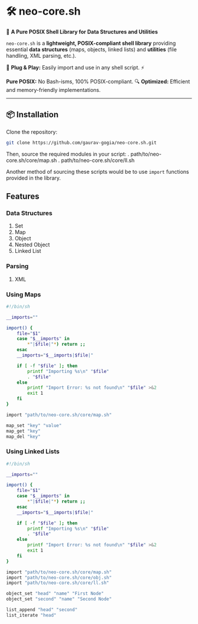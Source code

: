 # 🛠️ neo-core.sh

🚀 **A Pure POSIX Shell Library for Data Structures and Utilities**

`neo-core.sh` is a **lightweight, POSIX-compliant shell library** providing
essential **data structures** (maps, objects, linked lists) and **utilities**
(file handling, XML parsing, etc.).

🔌 **Plug & Play:** Easily import and use in any shell script. ⚡

**Pure POSIX:** No Bash-isms, 100% POSIX-compliant. 🔍 **Optimized:** Efficient
and memory-friendly implementations.

---

## 📦 **Installation**

Clone the repository:

```sh
git clone https://github.com/gaurav-gogia/neo-core.sh.git
```

Then, source the required modules in your script: .
path/to/neo-core.sh/core/map.sh . path/to/neo-core.sh/core/ll.sh

Another method of sourcing these scripts would be to use `import` functions
provided in the library.

## Features

### Data Structures

1. Set
2. Map
3. Object
4. Nested Object
5. Linked List

### Parsing

1. XML

### Using Maps

```sh
#!/bin/sh

__imports=""

import() {
    file="$1"
    case "$__imports" in
        *"|$file|"*) return ;;
    esac
    __imports="$__imports|$file|"

    if [ -f "$file" ]; then
        printf "Importing %s\n" "$file"
        . "$file"
    else
        printf "Import Error: %s not found\n" "$file" >&2
        exit 1
    fi
}

import "path/to/neo-core.sh/core/map.sh"

map_set "key" "value"
map_get "key"
map_del "key"
```

### Using Linked Lists

```sh
#!/bin/sh

__imports=""

import() {
    file="$1"
    case "$__imports" in
        *"|$file|"*) return ;;
    esac
    __imports="$__imports|$file|"

    if [ -f "$file" ]; then
        printf "Importing %s\n" "$file"
        . "$file"
    else
        printf "Import Error: %s not found\n" "$file" >&2
        exit 1
    fi
}

import "path/to/neo-core.sh/core/map.sh"
import "path/to/neo-core.sh/core/obj.sh"
import "path/to/neo-core.sh/core/ll.sh"

object_set "head" "name" "First Node"
object_set "second" "name" "Second Node"

list_append "head" "second"
list_iterate "head"
```
